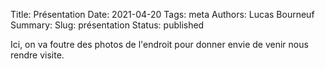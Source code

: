 Title: Présentation
Date: 2021-04-20
Tags: meta
Authors: Lucas Bourneuf
Summary: 
Slug: présentation
Status: published

Ici, on va foutre des photos de l'endroit pour donner envie de venir nous rendre visite.
